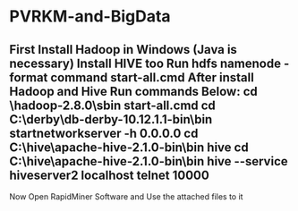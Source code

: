 # PVRKM-and-BigData
First Install Hadoop in Windows (Java is necessary)
Install HIVE too
Run hdfs namenode -format command
start-all.cmd
After install Hadoop and Hive Run commands Below:
cd \hadoop-2.8.0\sbin
start-all.cmd
cd C:\derby\db-derby-10.12.1.1-bin\bin
startnetworkserver -h 0.0.0.0
cd C:\hive\apache-hive-2.1.0-bin\bin
hive
cd C:\hive\apache-hive-2.1.0-bin\bin
hive --service hiveserver2
localhost telnet 10000
--------------------------------
Now Open RapidMiner Software and Use the attached files to it

